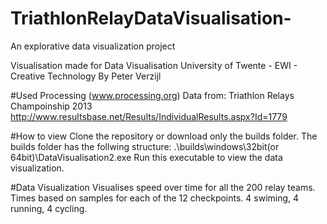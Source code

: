 # TriathlonRelayDataVisualisation-
An explorative data visualization project 

Visualisation made for Data Visualisation
University of Twente - EWI - Creative Technology
By Peter Verzijl

#Used
Processing (www.processing.org)
Data from:
Triathlon Relays Champoinship 2013
http://www.resultsbase.net/Results/IndividualResults.aspx?Id=1779

#How to view
Clone the repository or download only the builds folder. The builds folder has the follwing structure:
.\builds\windows\32bit(or 64bit)\DataVisualisation2.exe
Run this executable to view the data visualization.

#Data Visualization
Visualises speed over time for all the 200 relay teams. Times based on samples for each of the 12 checkpoints. 4 swiming, 4 running, 4 cycling.
